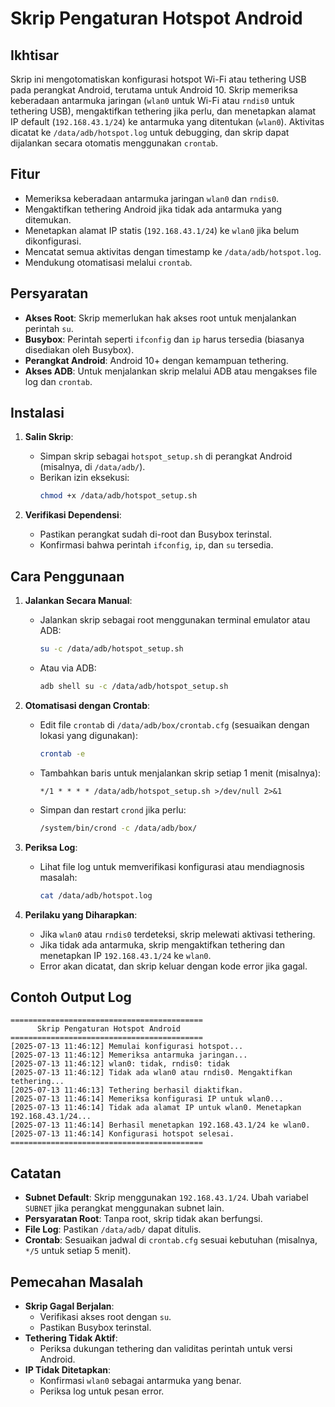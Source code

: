 # Skrip Pengaturan Hotspot Android

## Ikhtisar
Skrip ini mengotomatiskan konfigurasi hotspot Wi-Fi atau tethering USB pada perangkat Android, terutama untuk Android 10. Skrip memeriksa keberadaan antarmuka jaringan (`wlan0` untuk Wi-Fi atau `rndis0` untuk tethering USB), mengaktifkan tethering jika perlu, dan menetapkan alamat IP default (`192.168.43.1/24`) ke antarmuka yang ditentukan (`wlan0`). Aktivitas dicatat ke `/data/adb/hotspot.log` untuk debugging, dan skrip dapat dijalankan secara otomatis menggunakan `crontab`.

## Fitur
- Memeriksa keberadaan antarmuka jaringan `wlan0` dan `rndis0`.
- Mengaktifkan tethering Android jika tidak ada antarmuka yang ditemukan.
- Menetapkan alamat IP statis (`192.168.43.1/24`) ke `wlan0` jika belum dikonfigurasi.
- Mencatat semua aktivitas dengan timestamp ke `/data/adb/hotspot.log`.
- Mendukung otomatisasi melalui `crontab`.

## Persyaratan
- **Akses Root**: Skrip memerlukan hak akses root untuk menjalankan perintah `su`.
- **Busybox**: Perintah seperti `ifconfig` dan `ip` harus tersedia (biasanya disediakan oleh Busybox).
- **Perangkat Android**: Android 10+ dengan kemampuan tethering.
- **Akses ADB**: Untuk menjalankan skrip melalui ADB atau mengakses file log dan `crontab`.

## Instalasi
1. **Salin Skrip**:
   - Simpan skrip sebagai `hotspot_setup.sh` di perangkat Android (misalnya, di `/data/adb/`).
   - Berikan izin eksekusi:
     ```bash
     chmod +x /data/adb/hotspot_setup.sh
     ```

2. **Verifikasi Dependensi**:
   - Pastikan perangkat sudah di-root dan Busybox terinstal.
   - Konfirmasi bahwa perintah `ifconfig`, `ip`, dan `su` tersedia.

## Cara Penggunaan
1. **Jalankan Secara Manual**:
   - Jalankan skrip sebagai root menggunakan terminal emulator atau ADB:
     ```bash
     su -c /data/adb/hotspot_setup.sh
     ```
   - Atau via ADB:
     ```bash
     adb shell su -c /data/adb/hotspot_setup.sh
     ```

2. **Otomatisasi dengan Crontab**:
   - Edit file `crontab` di `/data/adb/box/crontab.cfg` (sesuaikan dengan lokasi yang digunakan):
     ```bash
     crontab -e
     ```
   - Tambahkan baris untuk menjalankan skrip setiap 1 menit (misalnya):
     ```plaintext
     */1 * * * * /data/adb/hotspot_setup.sh >/dev/null 2>&1
     ```
   - Simpan dan restart `crond` jika perlu:
     ```bash
     /system/bin/crond -c /data/adb/box/
     ```

3. **Periksa Log**:
   - Lihat file log untuk memverifikasi konfigurasi atau mendiagnosis masalah:
     ```bash
     cat /data/adb/hotspot.log
     ```

4. **Perilaku yang Diharapkan**:
   - Jika `wlan0` atau `rndis0` terdeteksi, skrip melewati aktivasi tethering.
   - Jika tidak ada antarmuka, skrip mengaktifkan tethering dan menetapkan IP `192.168.43.1/24` ke `wlan0`.
   - Error akan dicatat, dan skrip keluar dengan kode error jika gagal.

## Contoh Output Log
```
===========================================
      Skrip Pengaturan Hotspot Android
===========================================
[2025-07-13 11:46:12] Memulai konfigurasi hotspot...
[2025-07-13 11:46:12] Memeriksa antarmuka jaringan...
[2025-07-13 11:46:12] wlan0: tidak, rndis0: tidak
[2025-07-13 11:46:12] Tidak ada wlan0 atau rndis0. Mengaktifkan tethering...
[2025-07-13 11:46:13] Tethering berhasil diaktifkan.
[2025-07-13 11:46:14] Memeriksa konfigurasi IP untuk wlan0...
[2025-07-13 11:46:14] Tidak ada alamat IP untuk wlan0. Menetapkan 192.168.43.1/24...
[2025-07-13 11:46:14] Berhasil menetapkan 192.168.43.1/24 ke wlan0.
[2025-07-13 11:46:14] Konfigurasi hotspot selesai.
===========================================
```

## Catatan
- **Subnet Default**: Skrip menggunakan `192.168.43.1/24`. Ubah variabel `SUBNET` jika perangkat menggunakan subnet lain.
- **Persyaratan Root**: Tanpa root, skrip tidak akan berfungsi.
- **File Log**: Pastikan `/data/adb/` dapat ditulis.
- **Crontab**: Sesuaikan jadwal di `crontab.cfg` sesuai kebutuhan (misalnya, `*/5` untuk setiap 5 menit).

## Pemecahan Masalah
- **Skrip Gagal Berjalan**:
  - Verifikasi akses root dengan `su`.
  - Pastikan Busybox terinstal.
- **Tethering Tidak Aktif**:
  - Periksa dukungan tethering dan validitas perintah untuk versi Android.
- **IP Tidak Ditetapkan**:
  - Konfirmasi `wlan0` sebagai antarmuka yang benar.
  - Periksa log untuk pesan error.
